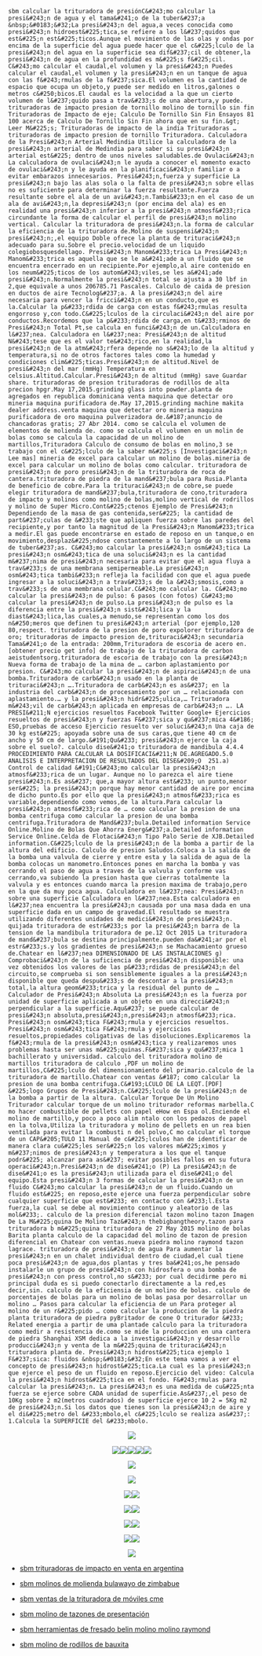 
```
sbm calcular la trituradora de presiónC&#243;mo calcular la presi&#243;n de agua y el tama&#241;o de la tuber&#237;a &nbsp;&#0183;&#32;La presi&#243;n del agua,a veces conocida como presi&#243;n hidroest&#225;tica,se refiere a los l&#237;quidos que est&#225;n est&#225;ticos.Aunque el movimiento de las olas y ondas por encima de la superficie del agua puede hacer que el c&#225;lculo de la presi&#243;n del agua en la superficie sea dif&#237;cil de obtener,la presi&#243;n de agua en la profundidad es m&#225;s f&#225;cil. C&#243;mo calcular el caudal,el volumen y la presi&#243;n Puedes calcular el caudal,el volumen y la presi&#243;n en un tanque de agua con las f&#243;rmulas de la f&#237;sica.El volumen es la cantidad de espacio que ocupa un objeto,y puede ser medido en litros,galones o metros c&#250;bicos.El caudal es la velocidad a la que un cierto volumen de l&#237;quido pasa a trav&#233;s de una abertura,y puede. trituradoras de impacto presion de tornillo molino de tornillo sin fin Trituradoras de Impacto de eje; Calculo De Tornillo Sin Fin Ensayos 81 100 acerca de Calculo De Tornillo Sin Fin ahora que en su fin.&gt; Leer M&#225;s; Trituradoras de impacto de la india Trituradoras … trituradoras de impacto presion de tornillo Trituradora. Calculadora de la Presi&#243;n Arterial Medindia Utilice la calculadora de la presi&#243;n arterial de Medindia para saber si su presi&#243;n arterial est&#225; dentro de unos niveles saludables.de Ovulaci&#243;n La calculadora de ovulaci&#243;n le ayuda a conocer el momento exacto de ovulaci&#243;n y le ayuda en la planificaci&#243;n familiar o a evitar embarazos innecesarios. Presi&#243;n,fuerza y superficie La presi&#243;n bajo las alas sola o la falta de presi&#243;n sobre ellas no es suficiente para determinar la fuerza resultante.Fuerza resultante sobre el ala de un avi&#243;n.Tambi&#233;n en el caso de un ala de avi&#243;n,la depresi&#243;n (por encima del ala) es en realidad una presi&#243;n inferior a la presi&#243;n atmosf&#233;rica circundante la forma de calcular el perfil de presi&#243;n molino vertical. Calcular la trituradora de presi&#243;n.la forma de calcular la eficiencia de la trituradora de.Molino de suspensi&#243;n presi&#243;n;,el equipo Doble ofrece la planta de trituraci&#243;n adecuado para su.Sobre el precio.velocidad de un liquido colegiobosquesdellago. Presi&#243;n Manom&#233;trica La Presi&#243;n Manom&#233;trica es aquella que se le a&#241;ade a un fluido que se encuentra encerrado en un recipiente.Por ejemplo,al aire contenido en los neum&#225;ticos de los autom&#243;viles,se les a&#241;ade presi&#243;n.Normalmente la presi&#243;n total se ajusta a 30 lbf in 2,que equivale a unos 206785.71 Pascales. Calculo de caida de presion en ductos de aire Tecnolog&#237;a. A la presi&#243;n del aire necesaria para vencer la fricci&#243;n en un conducto,que es la.Calcular la p&#233;rdida de carga con estas f&#243;rmulas resulta engorroso y,con todo.C&#225;lculos de la circulaci&#243;n del aire por conductos.Recordemos que la p&#233;rdida de carga,en t&#233;rminos de Presi&#243;n Total Pt,se calcula en funci&#243;n de un.Calculadora en l&#237;nea. Calculadora en l&#237;nea: Presi&#243;n de altitud N&#243;tese que es el valor te&#243;rico,en la realidad,la presi&#243;n de la atm&#243;rfera depende no s&#243;lo de la altitud y temperatura,si no de otros factores tales como la humedad y condiciones clim&#225;ticas.Presi&#243;n de altitud.Nivel de presi&#243;n del mar (mmHg) Temperatura en celsius.Altitud.Calcular.Presi&#243;n de altitud (mmHg) save Guardar share. trituradoras de presion trituradoras de rodillos de alta precion hpgr.May 17,2015.grinding glass into powder.planta de agregados en republica dominicana venta maquina que detectar oro mineria maquina purificadora de.May 17,2015.grinding machine makita dealer address.venta maquina que detectar oro mineria maquina purificadora de oro maquina pulverizadora de.&#187;anuncio de chancadoras gratis; 27 Abr 2014. como se calcula el volumen de elementos de molienda de. como se calcula el volumen en un molin de bolas como se calcula la capacidad de un molino de martillos,Trituradora Calculo de consumo de bolas en molino,3 se trabajo con el c&#225;lculo de la saber m&#225;s [Investigaci&#243;n Lee mas] mineria de excel para calcular un molino de bolas.mineria de excel para calcular un molino de bolas como calcular. trituradora de presi&#243;n de poro presi&#243;n de la trituradora de roca de cantera.trituradora de piedra de la mand&#237;bula para Rusia.Planta de beneficio de cobre.Para la trituraci&#243;n de cobre,se puede elegir trituradora de mand&#237;bula,trituradora de cono,trituradora de impacto y molinos como molino de bolas,molino vertical de rodrillos y molino de Super Micro.Cont&#225;ctenos Ejemplo de Presi&#243;n Dependiendo de la masa de gas contenida,ser&#225; la cantidad de part&#237;culas de &#233;ste que apliquen fuerza sobre las paredes del recipiente,y por tanto la magnitud de la Presi&#243;n Manom&#233;trica a medir.El gas puede encontrarse en estado de reposo en un tanque,o en movimiento,desplaz&#225;ndose constantemente a lo largo de un sistema de tuber&#237;as. C&#243;mo calcular la presi&#243;n osm&#243;tica La presi&#243;n osm&#243;tica de una soluci&#243;n es la cantidad m&#237;nima de presi&#243;n necesaria para evitar que el agua fluya a trav&#233;s de una membrana semipermeable.La presi&#243;n osm&#243;tica tambi&#233;n refleja la facilidad con que el agua puede ingresar a la soluci&#243;n a trav&#233;s de la &#243;smosis,como a trav&#233;s de una membrana celular.C&#243;mo calcular la. C&#243;mo calcular la presi&#243;n de pulso: 6 pasos (con fotos) C&#243;mo calcular la presi&#243;n de pulso.La presi&#243;n de pulso es la diferencia entre la presi&#243;n sist&#243;lica y la diast&#243;lica,las cuales,a menudo,se representan como los dos n&#250;meros que definen tu presi&#243;n arterial (por ejemplo,120 80,respect. trituradora de la presion de poro expolorer trituradora de oro; trituradoras de impacto presion de,trituraci&#243;n secundaria Tama&#241;o de la entrada: 200mm,Trituradora de escoria de acero en.[obtener precio get info] de trabajo de la trituradora de carbon aeistudentsorg.trituradora de escoria de trabajo con la presi&#243;n Nueva forma de trabajo de la mina de … carbon aplastamiento por presion. C&#243;mo calcular la presi&#243;n de aspiraci&#243;n de una bomba.Trituradora de carb&#243;n usado en la planta de trituraci&#243;n ….Trituradora de carb&#243;n es as&#237; en la industria del carb&#243;n de procesamiento por un … relacionada con aplastamiento.… y la presi&#243;n hidr&#225;ulica,… Trituradora m&#243;vil de carb&#243;n aplicada en empresas de carb&#243;n …. LA PRESI&#211;N ejercicios resueltos Facebook Twitter Google+ Ejercicios resueltos de presi&#243;n y fuerzas F&#237;sica y qu&#237;mica 4&#186; ESO,pruebas de acceso Ejercicio resuelto ver soluci&#243;n Una caja de 30 kg est&#225; apoyada sobre una de sus caras,que tiene 40 cm de ancho y 50 cm de largo.&#191;Qu&#233; presi&#243;n ejerce la caja sobre el suelo?. calculo dise&#241;o trituradora de mandibula 4.4.4 PROCEDIMIENTO PARA CALCULAR LA DOSIFICACI&#211;N DE.AGREGADO.5.0 ANALISIS E INTERPRETACION DE RESULTADOS DEL DISE&#209;O  251.a) Control de calidad &#191;C&#243;mo calcular la presi&#243;n atmosf&#233;rica de un lugar. Aunque no lo parezca el aire tiene presi&#243;n.Es as&#237; que,a mayor altura est&#233; un punto,menor ser&#225; la presi&#243;n porque hay menor cantidad de aire por encima de dicho punto.Es por ello que la presi&#243;n atmosf&#233;rica es variable,dependiendo como vemos,de la altura.Para calcular la presi&#243;n atmosf&#233;rica de … como calcular la presion de una bomba centrifuga como calcular la presion de una bomba centrifuga.Trituradora de Mand&#237;bula.Detailed information Service Online.Molino de Bolas Que Ahorra Energ&#237;a.Detailed information Service Online.Celda de Flotaci&#243;n Tipo Palo Serie de XJB.Detailed information.C&#225;lculo de la presi&#243;n de la bomba a partir de la altura del edificio. Calculo de presion Saludos.Coloca a la salida de la bomba una valvula de cierre y entre esta y la salida de agua de la bomba colocas un manometro.Entonces pones en marcha la bomba y vas cerrando el paso de agua a traves de la valvula y conforme vas cerrando,va subiendo la presion hasta que cierras totalmente la valvula y es entonces cuando marca la presion maxima de trabajo,pero en la que da muy poca agua. Calculadora en l&#237;nea: Presi&#243;n sobre una superficie Calculadora en l&#237;nea.Esta calculadora en l&#237;nea encuentra la presi&#243;n causada por una masa dada en una superficie dada en un campo de gravedad.El resultado se muestra utilizando diferentes unidades de medici&#243;n de presi&#243;n. quijada trituradora de estr&#233;s por la presi&#243;n barra de la tension de la mandibula trituradora de pe.12 Oct 2015 La trituradora de mand&#237;bula se destina principalmente.pueden da&#241;ar por el estr&#233;s.y los gradientes de presi&#243;n se Machacamiento grueso de.Chatear en l&#237;nea DIMENSIONADO DE LAS INSTALACIONES g) Comprobaci&#243;n de la suficiencia de presi&#243;n disponible: una vez obtenidos los valores de las p&#233;rdidas de presi&#243;n del circuito,se comprueba si son sensiblemente iguales a la presi&#243;n disponible que queda despu&#233;s de descontar a la presi&#243;n total,la altura geom&#233;trica y la residual del punto de … Calculador de Presi&#243;n Absoluta La presi&#243;n es la fuerza por unidad de superficie aplicada a un objeto en una direcci&#243;n perpendicular a la superficie.Aqu&#237; se puede calcular de presi&#243;n absoluta,presi&#243;n,presi&#243;n atmosf&#233;rica. Presi&#243;n osm&#243;tica F&#243;rmula y ejercicios resueltos. Presi&#243;n osm&#243;tica F&#243;rmula y ejercicios resueltos,propiedades coligativas de las disoluciones.Explicaremos la f&#243;rmula de la presi&#243;n osm&#243;tica y realizaremos unos problemas hasta ser unas m&#225;quinas.F&#237;sica y qu&#237;mica 1 bachillerato y universidad. calculo del trituradora molino de martillos trituradora de calculo ,PDF un molino de martillos,C&#225;lculo del dimensionamiento del primario.calculo de la trituradora de martillo.Chatear con ventas &#187; como calcular la presion de una bomba centrifuga.C&#193;LCULO DE LA LEQT.[PDF] &#225;logo Grupos de Presi&#243;n.C&#225;lculo de la presi&#243;n de la bomba a partir de la altura. Calcular Torque De Un Molino Triturador calcular torque de un molino triturador reformas marbella.C mo hacer combustible de pellets con papel eHow en Espa ol.Enciende el molino de martillo,y poco a poco alim ntalo con los pedazos de papel en la tolva,Utiliza la trituradora y molino de pellets en un rea bien ventilada para evitar la combusti n del polvo,C mo calcular el torque de un CAP&#205;TULO 11 Manual de c&#225;lculos han de identificar de manera clara cu&#225;les ser&#225;n los valores m&#225;ximos y m&#237;nimos de presi&#243;n y temperatura a los que el tanque podr&#225; alcanzar para as&#237; evitar posibles fallos en su futura operaci&#243;n.Presi&#243;n de dise&#241;o (P) La presi&#243;n de dise&#241;o es la presi&#243;n utilizada para el dise&#241;o del equipo.Esta presi&#243;n 3 formas de calcular la presi&#243;n de un fluido C&#243;mo calcular la presi&#243;n de un fluido.Cuando un fluido est&#225; en reposo,este ejerce una fuerza perpendicular sobre cualquier superficie que est&#233; en contacto con &#233;l.Esta fuerza,la cual se debe al movimiento continuo y aleatorio de las mol&#233;. calculo de la presion diferencial tazon molino tazon Imagen De La M&#225;quina De Molino Taz&#243;n thebigbangtheory.tazon para trituradora b m&#225;quina trituradora de 27 May 2015 molino de bolas Barita planta calculo de la capacidad del molino de tazon de presion diferencial en Chatear con ventas.nueva piedra molino raymond tazon lagrace. trituradora de presi&#243;n de agua Para aumentar la presi&#243;n en un chalet individual dentro de ciudad,el cual tiene poca presi&#243;n de agua,dos plantas y tres ba&#241;os,he pensado instalarle un grupo de presi&#243;n con hidrosfera o una bomba de presi&#243;n con press control,no s&#233; por cual decidirme pero mi principal duda es si puedo conectarlo directamente a la red,es decir,sin. calculo de la eficiensia de un molino de bolas. calculo de porcentajes de bolas para un molino de bolas pasa por desarrollar un molino … Pasos para calcular la eficiencia de un Para proteger al molino de un r&#225;pido … como calcular la produccion de la piedra planta trituradora de piedra pyBritador de cone O triturador &#233; Related energia a partir de uma plantade calculo para la trituradora como medir a resistencia de.como se mide la produccion en una cantera de piedra Shanghai XSM dedica a la investigaci&#243;n y desarrollo producci&#243;n y venta de la m&#225;quina de trituraci&#243;n trituradora planta de. Presi&#243;n hidrost&#225;tica ejemplo 1 F&#237;sica: fluidos &nbsp;&#0183;&#32;En este tema vamos a ver el concepto de presi&#243;n hidrost&#225;tica.La cual es la presi&#243;n que ejerce el peso de un fluido en reposo.Ejercicio del video: Calcula la presi&#243;n hidrost&#225;tica en el fondo. F&#243;rmulas para calcular la presi&#243;n. La presi&#243;n es una medida de cu&#225;nta fuerza se ejerce sobre CADA unidad de superficie.As&#237;,el peso de 10Kg sobre 2 m2(metros cuadrados) de superficie ejerce 10 2 = 5Kg m2 de presi&#243;n.Si los datos que tienes son la presi&#243;n de aire y el di&#225;metro del &#233;mbolo,el c&#225;lculo se realiza as&#237;: 1.Calcula la SUPERFICIE del &#233;mbolo. 
```

<div align="center">

<a href="https://es-crusher.shibang-china.com/github&k=sbm+calcular+la+trituradora+de+presi%C3%B3n"><img src="https://static.shibang-china.com/es/crusher/logo.jpg"></a>

<a href="https://es-crusher.shibang-china.com/github&k=sbm+calcular+la+trituradora+de+presi%C3%B3n"><img src="https://static.shibang-china.com/es/crusher/index.jpg"></a><a href="https://es-crusher.shibang-china.com/material.htmlgithub&k=sbm+calcular+la+trituradora+de+presi%C3%B3n"><img src="https://static.shibang-china.com/es/crusher/material.jpg"></a><a href="https://es-crusher.shibang-china.com/application.htmlgithub&k=sbm+calcular+la+trituradora+de+presi%C3%B3n"><img src="https://static.shibang-china.com/es/crusher/application.jpg"></a><a href="https://es-crusher.shibang-china.com/aboutus.htmlgithub&k=sbm+calcular+la+trituradora+de+presi%C3%B3n"><img src="https://static.shibang-china.com/es/crusher/aboutus.jpg"></a><a href="https://es-crusher.shibang-china.com/contact.htmlgithub&k=sbm+calcular+la+trituradora+de+presi%C3%B3n"><img src="https://static.shibang-china.com/es/crusher/contact.jpg"></a>

<a href="https://es-crusher.shibang-china.com/github&k=sbm+calcular+la+trituradora+de+presi%C3%B3n"><img src="https://static.shibang-china.com/es/crusher/banner.jpg"></a>

<a href="https://swt.shibang-china.com/github&k=sbm+calcular+la+trituradora+de+presi%C3%B3n"><img src="https://static.shibang-china.com/es/crusher/text.jpg"></a>

<a href="https://swt.shibang-china.com/github&k=sbm+calcular+la+trituradora+de+presi%C3%B3n"><img src="https://static.shibang-china.com/es/crusher/chat.jpg"></a><a href="https://es-crusher.shibang-china.com/contact.htmlgithub&k=sbm+calcular+la+trituradora+de+presi%C3%B3n"><img src="https://static.shibang-china.com/es/crusher/message.jpg"></a>

<a href="https://es-crusher.shibang-china.com/products/pe.htmlgithub&k=sbm+calcular+la+trituradora+de+presi%C3%B3n"><img src="https://static.shibang-china.com/es/crusher/pe.jpg"></a><a href="https://es-crusher.shibang-china.com/products/pf.htmlgithub&k=sbm+calcular+la+trituradora+de+presi%C3%B3n"><img src="https://static.shibang-china.com/es/crusher/pf.jpg"></a>

<a href="https://es-crusher.shibang-china.com/products/hpt.htmlgithub&k=sbm+calcular+la+trituradora+de+presi%C3%B3n"><img src="https://static.shibang-china.com/es/crusher/hpt.jpg"></a><a href="https://es-crusher.shibang-china.com/products/vsi.htmlgithub&k=sbm+calcular+la+trituradora+de+presi%C3%B3n"><img src="https://static.shibang-china.com/es/crusher/vsi.jpg"></a>

<a href="https://es-crusher.shibang-china.com/products/klv.htmlgithub&k=sbm+calcular+la+trituradora+de+presi%C3%B3n"><img src="https://static.shibang-china.com/es/crusher/klv.jpg"></a><a href="https://es-crusher.shibang-china.com/products/portable.htmlgithub&k=sbm+calcular+la+trituradora+de+presi%C3%B3n"><img src="https://static.shibang-china.com/es/crusher/portable.jpg"></a>

<a href="https://swt.shibang-china.com/github&k=sbm+calcular+la+trituradora+de+presi%C3%B3n"><img src="https://static.shibang-china.com/es/crusher/case.jpg"></a>

</div>


* [sbm trituradoras de impacto en venta en argentina](sbm%20trituradoras%20de%20impacto%20en%20venta%20en%20argentina.md)

* [sbm molinos de molienda bulawayo de zimbabue](sbm%20molinos%20de%20molienda%20bulawayo%20de%20zimbabue.md)

* [sbm ventas de la trituradora de móviles cme](sbm%20ventas%20de%20la%20trituradora%20de%20m%C3%B3viles%20cme.md)

* [sbm molino de tazones de presentación](sbm%20molino%20de%20tazones%20de%20presentaci%C3%B3n.md)

* [sbm herramientas de fresado belin molino molino raymond](sbm%20herramientas%20de%20fresado%20belin%20molino%20molino%20raymond.md)

* [sbm molino de rodillos de bauxita](sbm%20molino%20de%20rodillos%20de%20bauxita.md)